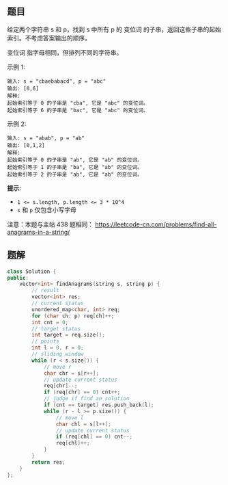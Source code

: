 ## 题目

给定两个字符串 s 和 p，找到 s 中所有 p 的 变位词 的子串，返回这些子串的起始索引。不考虑答案输出的顺序。

变位词 指字母相同，但排列不同的字符串。

 

示例 1:

```
输入: s = "cbaebabacd", p = "abc"
输出: [0,6]
解释:
起始索引等于 0 的子串是 "cba", 它是 "abc" 的变位词。
起始索引等于 6 的子串是 "bac", 它是 "abc" 的变位词。
```

示例 2:

```
输入: s = "abab", p = "ab"
输出: [0,1,2]
解释:
起始索引等于 0 的子串是 "ab", 它是 "ab" 的变位词。
起始索引等于 1 的子串是 "ba", 它是 "ab" 的变位词。
起始索引等于 2 的子串是 "ab", 它是 "ab" 的变位词。
```

**提示:**

- `1 <= s.length, p.length <= 3 * 10^4`
- `s` 和 `p` 仅包含小写字母



注意：本题与主站 438 题相同： https://leetcode-cn.com/problems/find-all-anagrams-in-a-string/



## 题解

```c++
class Solution {
public:
    vector<int> findAnagrams(string s, string p) {
        // result
        vector<int> res;
        // current status
        unordered_map<char, int> req;
        for (char ch: p) req[ch]++;
        int cnt = 0;
        // target status
        int target = req.size();
        // points
        int l = 0, r = 0;
        // sliding window
        while (r < s.size()) {
            // move r
            char chr = s[r++];
            // update current status
            req[chr]--;
            if (req[chr] == 0) cnt++;
            // judge if find an solution
            if (cnt == target) res.push_back(l);
            while (r - l >= p.size()) {
                // move l
                char chl = s[l++];
                // update current status
                if (req[chl] == 0) cnt--;
                req[chl]++;
            }
        }
        return res;
    }
};
```

